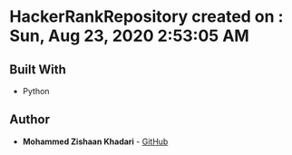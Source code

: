 # HackerRankRepository created on : Sun, Aug 23, 2020  2:53:05 AM
## Built With
* Python
## Author
* **Mohammed Zishaan Khadari** - [GitHub](https://github.com/zishaan@26)

